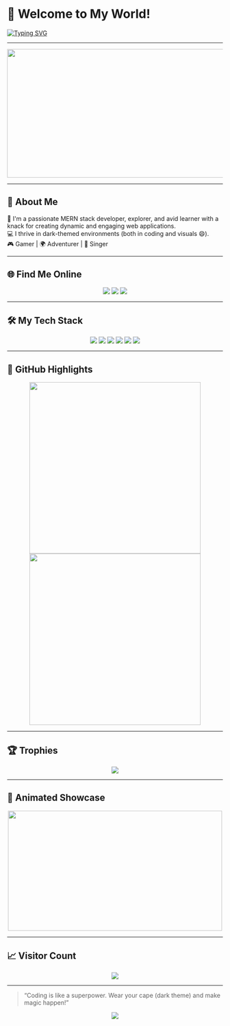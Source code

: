 # 👋 Welcome to My World!  

[![Typing SVG](https://readme-typing-svg.herokuapp.com?font=Fira+Code&size=25&pause=1000&color=36BCF7&center=true&vCenter=true&width=435&lines=Hi%2C+I'm+Siddharth+Ugharejiya!;MERN+Stack+Developer;Passionate+Coder+%26+Learner)](https://git.io/typing-svg)

---

<div align="center">
  <img src="https://media.giphy.com/media/L1R1tvI9svkIWwpVYr/giphy.gif" width="600" height="300">
</div>

---

## 🌌 **About Me**  
🚀 I'm a passionate MERN stack developer, explorer, and avid learner with a knack for creating dynamic and engaging web applications.  
💻 I thrive in dark-themed environments (both in coding and visuals 😄).  
🎮 Gamer | 🌍 Adventurer | 🎵 Singer  

---

## 🌐 **Find Me Online**  
<p align="center">
  <a href="https://instagram.com/sid_00_95"><img src="https://img.shields.io/badge/Instagram-%23E4405F.svg?style=for-the-badge&logo=Instagram&logoColor=white"></a>
  <a href="https://linkedin.com/in/SiddharthUgharejiya"><img src="https://img.shields.io/badge/LinkedIn-%230077B5.svg?style=for-the-badge&logo=Linkedin&logoColor=white"></a>
  <a href="https://youtube.com/@UCnli46V5ZmngY0vwryD3Ovg"><img src="https://img.shields.io/badge/YouTube-%23FF0000.svg?style=for-the-badge&logo=YouTube&logoColor=white"></a>
</p>

---

## 🛠️ **My Tech Stack**  
<p align="center">
  <img src="https://img.shields.io/badge/html5-%23E34F26.svg?style=for-the-badge&logo=html5&logoColor=white">
  <img src="https://img.shields.io/badge/javascript-%23323330.svg?style=for-the-badge&logo=javascript&logoColor=%23F7DF1E">
  <img src="https://img.shields.io/badge/react-%2320232a.svg?style=for-the-badge&logo=react&logoColor=%2361DAFB">
  <img src="https://img.shields.io/badge/node.js-6DA55F?style=for-the-badge&logo=node.js&logoColor=white">
  <img src="https://img.shields.io/badge/redux-%23593d88.svg?style=for-the-badge&logo=redux&logoColor=white">
  <img src="https://img.shields.io/badge/mongodb-%234ea94b.svg?style=for-the-badge&logo=mongodb&logoColor=white">
</p>

---

## 🌟 **GitHub Highlights**  

<div align="center">
  <img src="https://github-readme-stats.vercel.app/api?username=siddharthugharejiya&theme=radical&hide_border=false&include_all_commits=true&count_private=true" width="400px">
  <img src="https://github-readme-streak-stats.herokuapp.com/?user=siddharthugharejiya&theme=radical&hide_border=false" width="400px">
</div>

---

## 🏆 **Trophies**  

<div align="center">
  <img src="https://github-profile-trophy.vercel.app/?username=siddharthugharejiya&theme=onestar&margin-w=15&no-bg=true&no-frame=false">
</div>

---

## 🎥 **Animated Showcase**  

<div align="center">
  <img src="https://media.giphy.com/media/qgQUggAC3Pfv687qPC/giphy.gif" width="500" height="280">
</div>

---

## 📈 **Visitor Count**  

<p align="center">
  <img src="https://visitcount.itsvg.in/api?id=siddharthugharejiya&label=Profile%20Views&color=6&icon=5&pretty=true">
</p>

---

> “Coding is like a superpower. Wear your cape (dark theme) and make magic happen!”  

<p align="center">
  <img src="https://raw.githubusercontent.com/bornmay/bornmay/Update/svg/Bottom.svg">
</p>
